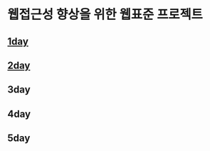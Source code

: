 # 웹접근성 향상을 위한 웹표준 프로젝트 
 
## [1day](https://github.com/mousigner/mousigner.github.io/tree/master/md/1day)
 
## [2day](https://github.com/mousigner/mousigner.github.io/tree/master/md/2day)
 
## 3day
## 4day
## 5day

